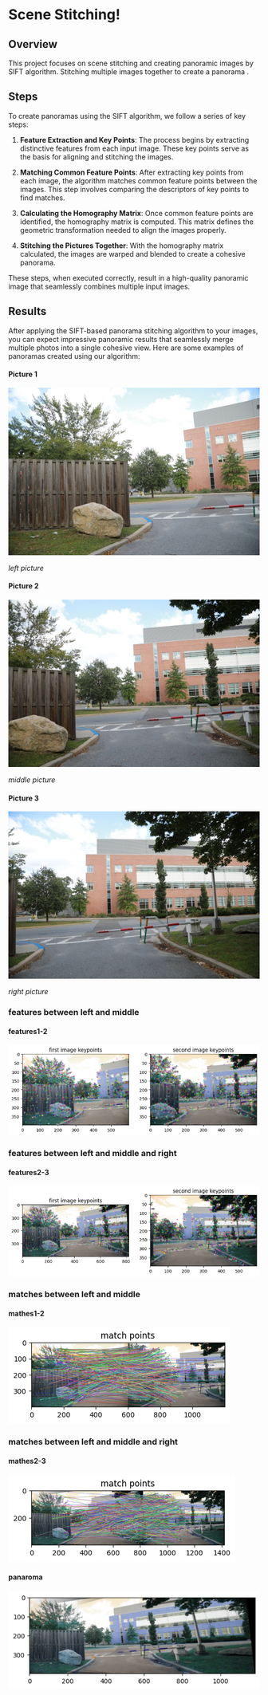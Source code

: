 # Scene Stitching!

## Overview
 This project focuses on scene stitching and creating panoramic images by  SIFT algorithm. Stitching multiple images together to create a panorama .

## Steps

To create panoramas using the SIFT algorithm, we follow a series of key steps:

1. **Feature Extraction and Key Points**: The process begins by extracting distinctive features from each input image.  These key points serve as the basis for aligning and stitching the images.

2. **Matching Common Feature Points**: After extracting key points from each image, the algorithm matches common feature points between the images. This step involves comparing the descriptors of key points to find matches.

3. **Calculating the Homography Matrix**: Once common feature points are identified, the homography matrix is computed. This matrix defines the geometric transformation needed to align the images properly.

4. **Stitching the Pictures Together**: With the homography matrix calculated, the images are warped and blended to create a cohesive panorama. 

These steps, when executed correctly, result in a high-quality panoramic image that seamlessly combines multiple input images. 

## Results

After applying the SIFT-based panorama stitching algorithm to your images, you can expect impressive panoramic results that seamlessly merge multiple photos into a single cohesive view. Here are some examples of panoramas created using our algorithm:


#### Picture 1
![Panorama 1](sl.jpg)

*left picture*

#### Picture 2
![Panorama 2](sm.jpg)

*middle picture*

#### Picture 3
![Panorama 3](sr.jpg)

*right picture*

### features between left and middle

#### features1-2
![Panorama 1](media/1-2.png)

### features between left and middle and right

#### features2-3
![Panorama 1](media/2-3.png)


### matches between left and middle

#### mathes1-2
![Panorama 1](media/1-2-matches.png)

### matches between left and middle and right

#### mathes2-3
![Panorama 1](media/2-3-matches.png)

#### panaroma

![Panorama 1](media/result.png)


